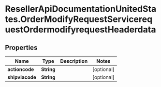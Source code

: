 # ResellerApiDocumentationUnitedStates.OrderModifyRequestServicerequestOrdermodifyrequestHeaderdata

## Properties

Name | Type | Description | Notes
------------ | ------------- | ------------- | -------------
**actioncode** | **String** |  | [optional] 
**shipviacode** | **String** |  | [optional] 


